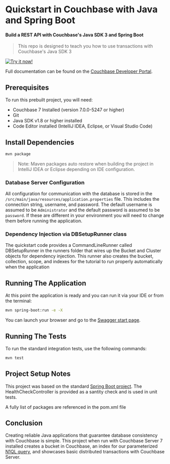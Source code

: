 # Quickstart in Couchbase with Java and Spring Boot
#### Build a REST API with Couchbase's Java SDK 3 and Spring Boot

> This repo is designed to teach you how to use transactions with Couchbase's Java SDK 3

[![Try it now!](https://da-demo-images.s3.amazonaws.com/runItNow_outline.png?couchbase-example=java-transactions-quickstart-repo&source=github)](https://gitpod.io/#https://github.com/couchbase-examples/java-transactions-quickstart)

Full documentation can be found on the [Couchbase Developer Portal](https://developer.couchbase.com/tutorial-java-transactions/).
## Prerequisites
To run this prebuilt project, you will need:

- Couchbase 7 Installed (version 7.0.0-5247 or higher)
- Git
- Java SDK v1.8 or higher installed 
- Code Editor installed (IntelliJ IDEA, Eclipse, or Visual Studio Code)

## Install Dependencies 
```sh
mvn package
```
> Note: Maven packages auto restore when building the project in IntelliJ IDEA or Eclipse depending on IDE configuration.

### Database Server Configuration

All configuration for communication with the database is stored in the `/src/main/java/resources/application.properties` file.  This includes the connection string, username, and password.  The default username is assumed to be `Administrator` and the default password is assumed to be `password`.  If these are different in your environment you will need to change them before running the application.

### Dependency Injection via DBSetupRunner class 

The quickstart code provides a CommandLineRunner called DBSetupRunner in the runners folder that wires up the Bucket and Cluster objects for dependency injection.  This runner also creates the bucket, collection, scope, and indexes for the tutorial to run properly automatically when the application 

## Running The Application

At this point the application is ready and you can run it via your IDE or from the terminal:

```sh
mvn spring-boot:run -e -X
```

You can launch your browser and go to the [Swagger start page](https://localhost:8080/).

## Running The Tests

To run the standard integration tests, use the following commands:

```sh
mvn test
```

## Project Setup Notes

This project was based on the standard [Spring Boot project](https://spring.io/guides/gs/rest-service/).  The HealthCheckController is provided as a santity check and is used in unit tests.  

A fully list of packages are referenced in the pom.xml file

## Conclusion
Creating reliable Java applications that guarantee database consistency with Couchbase is simple. This project when run with Couchbase Server 7 installed creates a bucket in Couchbase, an index for our parameterized [N1QL query](https://docs.couchbase.com/java-sdk/current/howtos/n1ql-queries-with-sdk.html), and showcases basic distributed transactions with Couchbase Server.
